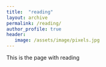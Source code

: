 ```yaml
---
title:  "reading"
layout: archive
permalink: /reading/
author_profile: true
header:
   image: /assets/image/pixels.jpg
---
```


This is the page with reading

